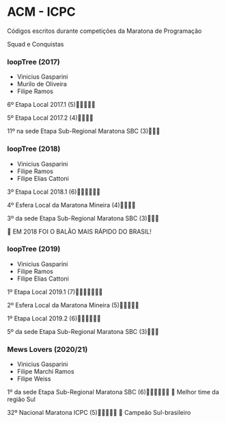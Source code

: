 # ACM - ICPC

Códigos escritos durante competições da Maratona de Programação

Squad e Conquistas

### loopTree (2017)

- Vinicius Gasparini
- Murilo de Oliveira
- Filipe Ramos

6º Etapa Local 2017.1 (5):balloon::balloon::balloon::balloon::balloon:

5º Etapa Local 2017.2 (4):balloon::balloon::balloon::balloon:

11º na sede Etapa Sub-Regional Maratona SBC (3):balloon::balloon::balloon:

### loopTree (2018)

- Vinicius Gasparini
- Filipe Ramos
- Filipe Elias Cattoni

3º Etapa Local 2018.1 (6):balloon::balloon::balloon::balloon::balloon::balloon:

4º Esfera Local da Maratona Mineira (4):balloon::balloon::balloon::balloon:

3º da sede Etapa Sub-Regional Maratona SBC (3):balloon::balloon::balloon:

:balloon: EM 2018 FOI O BALÃO MAIS RÁPIDO DO BRASIL!

### loopTree (2019)

- Vinicius Gasparini
- Filipe Ramos
- Filipe Elias Cattoni

1º Etapa Local 2019.1 (7):balloon::balloon::balloon::balloon::balloon::balloon::balloon:

2º Esfera Local da Maratona Mineira (5):balloon::balloon::balloon::balloon::balloon:

1º Etapa Local 2019.2 (6):balloon::balloon::balloon::balloon::balloon::balloon:

5º da sede Etapa Sub-Regional Maratona SBC (3):balloon::balloon::balloon:

### Mews Lovers (2020/21)

- Vinicius Gasparini
- Filipe Marchi Ramos
- Filipe Weiss

1º da sede Etapa Sub-Regional Maratona SBC (6):balloon::balloon::balloon::balloon::balloon::balloon:
:balloon: Melhor time da região Sul

32º Nacional Maratona ICPC (5):balloon::balloon::balloon::balloon::balloon:
:balloon: Campeão Sul-brasileiro
